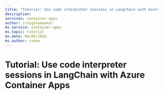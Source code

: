 ```yaml
---
title: "Tutorial: Use code interpreter sessions in LangChain with Azure Container Apps"
description: 
services: container-apps
author: craigshoemaker
ms.service: container-apps
ms.topic: tutorial
ms.date: 04/04/2024
ms.author: cshoe
---
```


# Tutorial: Use code interpreter sessions in LangChain with Azure Container Apps
